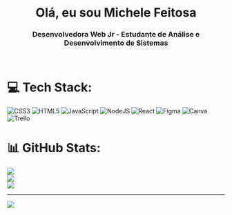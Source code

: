 <h1 align="center">Olá, eu sou Michele Feitosa </h1> 
<h3 align="center">Desenvolvedora Web Jr - Estudante de Análise e Desenvolvimento de Sistemas</h3> 
<br>




 

# 💻 Tech Stack:
![CSS3](https://img.shields.io/badge/css3-%231572B6.svg?style=for-the-badge&logo=css3&logoColor=white) ![HTML5](https://img.shields.io/badge/html5-%23E34F26.svg?style=for-the-badge&logo=html5&logoColor=white) ![JavaScript](https://img.shields.io/badge/javascript-%23323330.svg?style=for-the-badge&logo=javascript&logoColor=%23F7DF1E) ![NodeJS](https://img.shields.io/badge/node.js-6DA55F?style=for-the-badge&logo=node.js&logoColor=white) ![React](https://img.shields.io/badge/react-%2320232a.svg?style=for-the-badge&logo=react&logoColor=%2361DAFB) 	![Figma](https://img.shields.io/badge/figma-%23F24E1E.svg?style=for-the-badge&logo=figma&logoColor=white) ![Canva](https://img.shields.io/badge/Canva-%2300C4CC.svg?style=for-the-badge&logo=Canva&logoColor=white) ![Trello](https://img.shields.io/badge/Trello-%23026AA7.svg?style=for-the-badge&logo=Trello&logoColor=white)
# 📊 GitHub Stats:
![](https://github-readme-stats.vercel.app/api?username=MicheleFeitosa&theme=radical&hide_border=true&include_all_commits=true&count_private=false)<br/>
![](https://github-readme-streak-stats.herokuapp.com/?user=MicheleFeitosa&theme=radical&hide_border=true)<br/>
![](https://github-readme-stats.vercel.app/api/top-langs/?username=MicheleFeitosa&theme=radical&hide_border=true&include_all_commits=true&count_private=false&layout=compact)

---
[![](https://visitcount.itsvg.in/api?id=MicheleFeitosa&icon=0&color=0)](https://visitcount.itsvg.in)

<!-- Proudly created with GPRM ( https://gprm.itsvg.in ) -->
